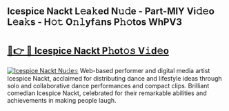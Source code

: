 ## Icespice Nackt L𝚎a𝚔ed N𝚞𝚍e - Part-MIY Vi𝚍𝚎o L𝚎a𝚔s - H𝚘𝚝 O𝚗𝚕yf𝚊ns P𝚑𝚘tos WhPV3

# <h2><a href="http://kf9nf4g.oniu.top/?m=Icespice+Nackt">🔗👉 🔴 Icespice Nackt P𝚑ot𝚘𝚜 V𝚒d𝚎o</a></h2>

[![Icespice Nackt Nu𝚍e𝚜](https://i.imgur.com/0qMVB7G.gif)](http://kf9nf4g.oniu.top/?m=Icespice+Nackt)
Web-based performer and digital media artist Icespice Nackt, acclaimed for distributing dance and lifestyle ideas through solo and collaborative dance performances and compact clips. Brilliant comedian Icespice Nackt, celebrated for their remarkable abilities and achievements in making people laugh.  
